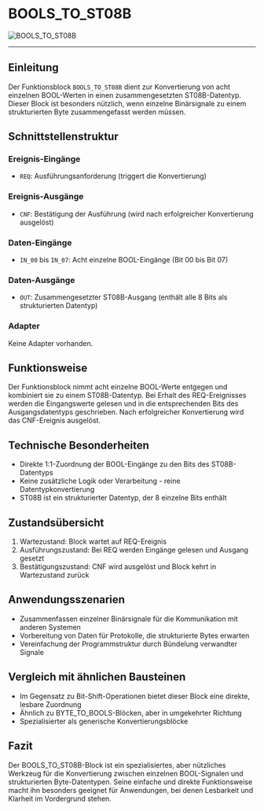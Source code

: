 # BOOLS_TO_ST08B

![BOOLS_TO_ST08B](https://github.com/user-attachments/assets/b85e850c-e5d0-48fd-a82b-71608ad03374)

* * * * * * * * * *
## Einleitung
Der Funktionsblock `BOOLS_TO_ST08B` dient zur Konvertierung von acht einzelnen BOOL-Werten in einen zusammengesetzten ST08B-Datentyp. Dieser Block ist besonders nützlich, wenn einzelne Binärsignale zu einem strukturierten Byte zusammengefasst werden müssen.

## Schnittstellenstruktur

### **Ereignis-Eingänge**
- `REQ`: Ausführungsanforderung (triggert die Konvertierung)

### **Ereignis-Ausgänge**
- `CNF`: Bestätigung der Ausführung (wird nach erfolgreicher Konvertierung ausgelöst)

### **Daten-Eingänge**
- `IN_00` bis `IN_07`: Acht einzelne BOOL-Eingänge (Bit 00 bis Bit 07)

### **Daten-Ausgänge**
- `OUT`: Zusammengesetzter ST08B-Ausgang (enthält alle 8 Bits als strukturierten Datentyp)

### **Adapter**
Keine Adapter vorhanden.

## Funktionsweise
Der Funktionsblock nimmt acht einzelne BOOL-Werte entgegen und kombiniert sie zu einem ST08B-Datentyp. Bei Erhalt des REQ-Ereignisses werden die Eingangswerte gelesen und in die entsprechenden Bits des Ausgangsdatentyps geschrieben. Nach erfolgreicher Konvertierung wird das CNF-Ereignis ausgelöst.

## Technische Besonderheiten
- Direkte 1:1-Zuordnung der BOOL-Eingänge zu den Bits des ST08B-Datentyps
- Keine zusätzliche Logik oder Verarbeitung - reine Datentypkonvertierung
- ST08B ist ein strukturierter Datentyp, der 8 einzelne Bits enthält

## Zustandsübersicht
1. Wartezustand: Block wartet auf REQ-Ereignis
2. Ausführungszustand: Bei REQ werden Eingänge gelesen und Ausgang gesetzt
3. Bestätigungszustand: CNF wird ausgelöst und Block kehrt in Wartezustand zurück

## Anwendungsszenarien
- Zusammenfassen einzelner Binärsignale für die Kommunikation mit anderen Systemen
- Vorbereitung von Daten für Protokolle, die strukturierte Bytes erwarten
- Vereinfachung der Programmstruktur durch Bündelung verwandter Signale

## Vergleich mit ähnlichen Bausteinen
- Im Gegensatz zu Bit-Shift-Operationen bietet dieser Block eine direkte, lesbare Zuordnung
- Ähnlich zu BYTE_TO_BOOLS-Blöcken, aber in umgekehrter Richtung
- Spezialisierter als generische Konvertierungsblöcke

## Fazit
Der BOOLS_TO_ST08B-Block ist ein spezialisiertes, aber nützliches Werkzeug für die Konvertierung zwischen einzelnen BOOL-Signalen und strukturierten Byte-Datentypen. Seine einfache und direkte Funktionsweise macht ihn besonders geeignet für Anwendungen, bei denen Lesbarkeit und Klarheit im Vordergrund stehen.
